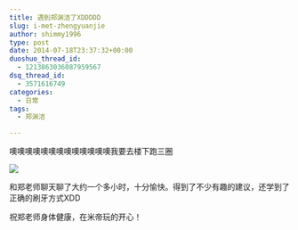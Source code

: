 ```yaml
---
title: 遇到郑渊洁了XDDDDD
slug: i-met-zhengyuanjie
author: shimmy1996
type: post
date: 2014-07-18T23:37:32+00:00
duoshuo_thread_id:
  - 1213863036087959567
dsq_thread_id:
  - 3571616749
categories:
  - 日常
tags:
  - 郑渊洁

---
```

噢噢噢噢噢噢噢噢噢噢噢噢噢我要去楼下跑三圈

<img src="/wp-content/uploads/2014/07/photo.jpg"/>

和郑老师聊天聊了大约一个多小时，十分愉快。得到了不少有趣的建议，还学到了正确的刷牙方式XDD

祝郑老师身体健康，在米帝玩的开心！
